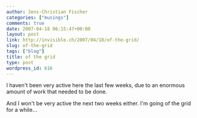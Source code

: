 ```yaml
---
author: Jens-Christian Fischer
categories: ["musings"]
comments: true
date: 2007-04-18 06:15:47+00:00
layout: post
link: http://invisible.ch/2007/04/18/of-the-grid/
slug: of-the-grid
tags: ["blog"]
title: of the grid
type: post
wordpress_id: 616
---
```


I haven't been very active here the last few weeks, due to an enormous amount of work that needed to be done.

And I won't be very active the next two weeks either. I'm going of the grid for a while...
